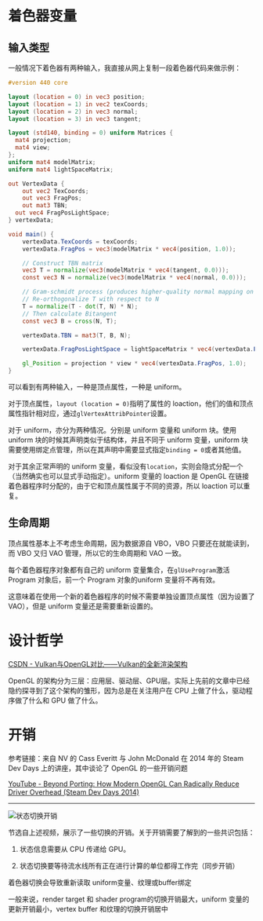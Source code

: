 # 着色器变量

## 输入类型

一般情况下着色器有两种输入，我直接从网上复制一段着色器代码来做示例：

```glsl
#version 440 core

layout (location = 0) in vec3 position;
layout (location = 1) in vec2 texCoords;
layout (location = 2) in vec3 normal;
layout (location = 3) in vec3 tangent;

layout (std140, binding = 0) uniform Matrices {
  mat4 projection;
  mat4 view;
};
uniform mat4 modelMatrix;
uniform mat4 lightSpaceMatrix;

out VertexData {
    out vec2 TexCoords;
    out vec3 FragPos;
    out mat3 TBN;
  out vec4 FragPosLightSpace;
} vertexData;

void main() {
    vertexData.TexCoords = texCoords;
    vertexData.FragPos = vec3(modelMatrix * vec4(position, 1.0));

    // Construct TBN matrix
    vec3 T = normalize(vec3(modelMatrix * vec4(tangent, 0.0)));
    const vec3 N = normalize(vec3(modelMatrix * vec4(normal, 0.0)));

    // Gram-schmidt process (produces higher-quality normal mapping on large meshes)
    // Re-orthogonalize T with respect to N
    T = normalize(T - dot(T, N) * N);
    // Then calculate Bitangent
    const vec3 B = cross(N, T);

    vertexData.TBN = mat3(T, B, N);

    vertexData.FragPosLightSpace = lightSpaceMatrix * vec4(vertexData.FragPos, 1.0);

    gl_Position = projection * view * vec4(vertexData.FragPos, 1.0);
}
```

可以看到有两种输入，一种是顶点属性，一种是 uniform。

对于顶点属性，`layout (location = 0)`指明了属性的 loaction，他们的值和顶点属性指针相对应，通过`glVertexAttribPointer`设置。

对于 uniform，亦分为两种情况。分别是 uniform 变量和 uniform 块。使用 uniform 块的时候其声明类似于结构体，并且不同于 uniform 变量，uniform 块需要使用绑定点管理，所以在其声明中需要显式指定`binding = 0`或者其他值。

对于其余正常声明的 uniform 变量，看似没有`location`，实则会隐式分配一个（当然确实也可以显式手动指定）。uniform 变量的 loaction 是 OpenGL 在链接着色器程序时分配的，由于它和顶点属性属于不同的资源，所以 loaction 可以重复。

## 生命周期

顶点属性基本上不考虑生命周期，因为数据源自 VBO，VBO 只要还在就能读到，而 VBO 又归 VAO 管理，所以它的生命周期和 VAO 一致。

每个着色器程序对象都有自己的 uniform 变量集合，在`glUseProgram`激活 Program 对象后，前一个 Program 对象的uniform 变量将不再有效。

这意味着在使用一个新的着色器程序的时候不需要单独设置顶点属性（因为设置了 VAO），但是 uniform 变量还是需要重新设置的。

# 设计哲学

[CSDN - Vulkan与OpenGL对比——Vulkan的全新渲染架构](https://blog.csdn.net/u011686167/article/details/122914604)

OpenGL 的架构分为三层：应用层、驱动层、GPU层。实际上先前的文章中已经隐约探寻到了这个架构的雏形，因为总是在关注用户在 CPU 上做了什么，驱动程序做了什么和 GPU 做了什么。

# 开销

参考链接：来自 NV 的 Cass Everitt 与 John McDonald 在 2014 年的 Steam Dev Days 上的讲座，其中谈论了 OpenGL 的一些开销问题

[YouTube - Beyond Porting: How Modern OpenGL Can Radically Reduce Driver Overhead (Steam Dev Days 2014)](https://www.youtube.com/watch?v=-bCeNzgiJ8I)

---

<img src="file:///D:/CGNote/Graphics%20API/OpenGL/img/cost_of_state_changes.jpg" title="" alt="状态切换开销" data-align="center">

节选自上述视频，展示了一些切换的开销。关于开销需要了解到的一些共识包括：

1. 状态信息需要从 CPU 传递给 GPU。

2. 状态切换要等待流水线所有正在进行计算的单位都得工作完（同步开销）

着色器切换会导致重新读取 uniform变量、纹理或buffer绑定

一般来说，render target 和 shader program的切换开销最大，uniform 变量的更新开销最小，vertex buffer 和纹理的切换开销居中
